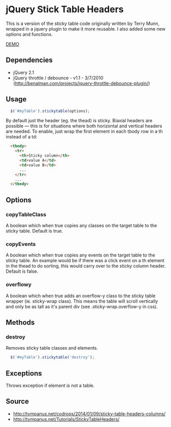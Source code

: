 jQuery Stick Table Headers
===========

This is a version of the sticky table code originally written by Terry Munn, wrapped in a jquery plugin to make it more reusable. I also added some new options and functions.

[DEMO](http://jsfiddle.net/jchip/48wbdpjs/4/)

## Dependencies

* jQuery 2.1
* jQuery throttle / debounce - v1.1 - 3/7/2010 (http://benalman.com/projects/jquery-throttle-debounce-plugin/)

## Usage

```javascript
  $('#myTable').stickytable(options);
```

By default just the header (eg. the thead) is sticky. Biaxial headers are possible — this is for situations where both horizontal and vertical headers are needed. To enable, just wrap the first element in each tbody row in a th instead of a td:

```html
  <tbody>
    <tr>
      <th>Sticky column</th>
      <td>value A</td>
      <td>value B</td>
      ...
    </tr>
    ...
  </tbody>
```

## Options

### copyTableClass

A boolean which when true copies any classes on the target table to the sticky table. Default is true.

### copyEvents

A boolean which when true copies any events on the target table to the sticky table. An example would be if there was a click event on a th element in the thead to do sorting, this would carry over to the sticky column header. Default is false.

### overflowy

A boolean which when true adds an overflow-y class to the sticky table wrapper (ie. sticky-wrap class). This means the table will scroll vertically and only be as tall as it's parent div (see .sticky-wrap.overflow-y in css). 

## Methods

### destroy

Removes sticky table classes and elements.

```javascript
  $('#myTable').stickytable('destroy');
```

## Exceptions

Throws exception if element is not a table.

## Source

* http://tympanus.net/codrops/2014/01/09/sticky-table-headers-columns/
* http://tympanus.net/Tutorials/StickyTableHeaders/
